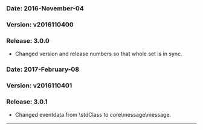 ### Date: 		2016-November-04
### Version:	v2016110400
### Release:    3.0.0

- Changed version and release numbers so that whole set is in sync.

### Date: 		2017-February-08
### Version:	v2016110401
### Release:    3.0.1

- Changed eventdata from \stdClass to core\message\message.

---